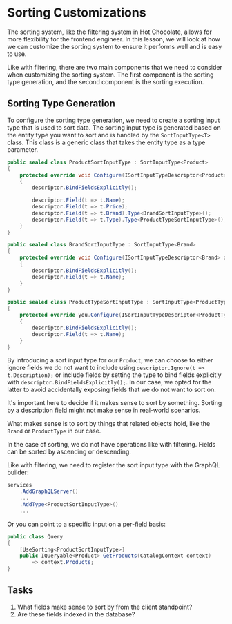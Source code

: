 # Sorting Customizations

The sorting system, like the filtering system in Hot Chocolate, allows for more flexibility for the frontend engineer. In this lesson, we will look at how we can customize the sorting system to ensure it performs well and is easy to use.

Like with filtering, there are two main components that we need to consider when customizing the sorting system. The first component is the sorting type generation, and the second component is the sorting execution.

## Sorting Type Generation

To configure the sorting type generation, we need to create a sorting input type that is used to sort data. The sorting input type is generated based on the entity type you want to sort and is handled by the `SortInputType<T>` class. This class is a generic class that takes the entity type as a type parameter.

```csharp
public sealed class ProductSortInputType : SortInputType<Product>
{
    protected override void Configure(ISortInputTypeDescriptor<Product> descriptor)
    {
        descriptor.BindFieldsExplicitly();

        descriptor.Field(t => t.Name);
        descriptor.Field(t => t.Price);
        descriptor.Field(t => t.Brand).Type<BrandSortInputType>();
        descriptor.Field(t => t.Type).Type<ProductTypeSortInputType>();
    }
}

public sealed class BrandSortInputType : SortInputType<Brand>
{
    protected override void Configure(ISortInputTypeDescriptor<Brand> descriptor)
    {
        descriptor.BindFieldsExplicitly();
        descriptor.Field(t => t.Name);
    }
}

public sealed class ProductTypeSortInputType : SortInputType<ProductType>
{
    protected override you.Configure(ISortInputTypeDescriptor<ProductType> descriptor)
    {
        descriptor.BindFieldsExplicitly();
        descriptor.Field(t => t.Name);
    }
}
```

By introducing a sort input type for our `Product`, we can choose to either ignore fields we do not want to include using `descriptor.Ignore(t => t.Description);` or include fields by setting the type to bind fields explicitly with `descriptor.BindFieldsExplicitly();`. In our case, we opted for the latter to avoid accidentally exposing fields that we do not want to sort on.

It's important here to decide if it makes sense to sort by something. Sorting by a description field might not make sense in real-world scenarios.

What makes sense is to sort by things that related objects hold, like the `Brand` or `ProductType` in our case.

In the case of sorting, we do not have operations like with filtering. Fields can be sorted by ascending or descending.

Like with filtering, we need to register the sort input type with the GraphQL builder:

```csharp
services
    .AddGraphQLServer()
    ...
    .AddType<ProductSortInputType>()
    ...
```

Or you can point to a specific input on a per-field basis:

```csharp
public class Query
{
    [UseSorting<ProductSortInputType>]
    public IQueryable<Product> GetProducts(CatalogContext context)
        => context.Products;
}
```

## Tasks

1. What fields make sense to sort by from the client standpoint?
2. Are these fields indexed in the database?
